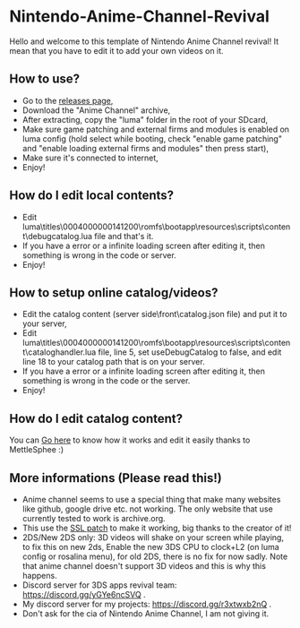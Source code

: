 # Nintendo-Anime-Channel-Revival
Hello and welcome to this template of Nintendo Anime Channel revival! It mean that you have to edit it to add your own videos on it.

## How to use?
* Go to the [releases page](https://github.com/cooolgamer/Nintendo-Anime-Channel-Revival/releases),
* Download the "Anime Channel" archive,
* After extracting, copy the "luma" folder in the root of your SDcard,
* Make sure game patching and external firms and modules is enabled on luma config (hold select while booting, check "enable game patching" and "enable loading external firms and modules" then press start),
* Make sure it's connected to internet,
* Enjoy!

## How do I edit local contents?
* Edit luma\titles\0004000000141200\romfs\bootapp\resources\scripts\content\debugcatalog.lua file and that's it.
* If you have a error or a infinite loading screen after editing it, then something is wrong in the code or server.
* Enjoy!

## How to setup online catalog/videos?
* Edit the catalog content (server side\front\catalog.json file) and put it to your server,
* Edit luma\titles\0004000000141200\romfs\bootapp\resources\scripts\content\cataloghandler.lua file, line 5, set useDebugCatalog to false, and edit line 18 to your catalog path that is on your server.
* If you have a error or a infinite loading screen after editing it, then something is wrong in the code or the server.
* Enjoy!

## How do I edit catalog content?
You can [Go here](https://github.com/MettleSphee/3DS_EpisodeGenerator_AnimeTemplate) to know how it works and edit it easily thanks to MettleSphee :)

## More informations (Please read this!)
* Anime channel seems to use a special thing that make many websites like github, google drive etc. not working. The only website that use currently tested to work is archive.org.
* This use the [SSL patch](https://github.com/InternalLoss/3DS-SSL-Patch) to make it working, big thanks to the creator of it!
* 2DS/New 2DS only: 3D videos will shake on your screen while playing, to fix this on new 2ds, Enable the new 3DS CPU to clock+L2 (on luma config or rosalina menu), for old 2DS, there is no fix for now sadly. Note that anime channel doesn't support 3D videos and this is why this happens.
* Discord server for 3DS apps revival team: https://discord.gg/yGYe6ncSVQ .
* My discord server for my projects: https://discord.gg/r3xtwxb2nQ .
* Don't ask for the cia of Nintendo Anime Channel, I am not giving it.
